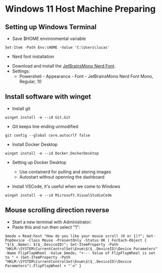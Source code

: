 # Windows 11 Host Machine Preparing

## Setting up Windows Terminal
* Save $HOME environmental variable
```
Set-Item -Path Env:\HOME -Value 'C:\Users\lucas'
```

* Nerd font installation
- Download and install the [JetBrainsMono Nerd Font](https://github.com/ryanoasis/nerd-fonts/releases/download/v3.0.2/JetBrainsMono.zip).
- Settings:
  - Powershell - Appearance - Font - JetBrainsMono Nerd Font Mono, Regular, 10

## Install software with winget
* Install git
```
winget install -e --id Git.Git
```

* Git keeps line ending unmodified
```
git config --global core.autocrlf false
```

* Install Docker Desktop
```
winget install -e --id Docker.DockerDesktop
```

* Setting up Docker Desktop
  * Use containerd for pulling and storing images
  * Autostart without openning the dashboard

* Install VSCode, it's useful when we come to Windows
```
winget install -e --id Microsoft.VisualStudioCode
```

## Mouse scrolling direction reverse
* Start a new terminal with Administrator:
* Paste this and run then select "1":
```
$mode = Read-host "How do you like your mouse scroll (0 or 1)?"; Get-PnpDevice -Class Mouse -PresentOnly -Status OK | ForEach-Object { "$($_.Name): $($_.DeviceID)"; Set-ItemProperty -Path "HKLM:\SYSTEM\CurrentControlSet\Enum\$($_.DeviceID)\Device Parameters" -Name FlipFlopWheel -Value $mode; "+--- Value of FlipFlopWheel is set to " + (Get-ItemProperty -Path "HKLM:\SYSTEM\CurrentControlSet\Enum\$($_.DeviceID)\Device Parameters").FlipFlopWheel + "`n" }
```
